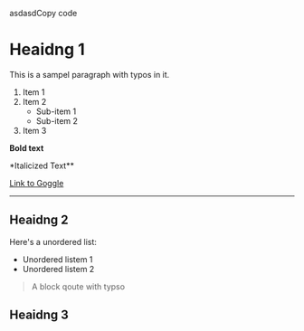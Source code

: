 asdasdCopy code

# Heaidng 1

This is a sampel paragraph with typos in it.

1. Item 1
2. Item 2
   - Sub-item 1
   - Sub-item 2
3. Item 3

**Bold text**

\*Italicized Text\*\*

[Link to Goggle](http://www.goggle.com)

---

## Heaidng 2

Here's a unordered list:

- Unordered listem 1
- Unordered listem 2

> A block qoute with typso

## Heaidng 3
